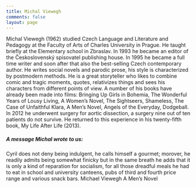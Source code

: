```yaml
---
title: Michal Viewegh
comments: false
layout: page
---
```

Michal Viewegh (1962) studied Czech Language and Literature and Pedagogy at the Faculty of Arts of Charles University in Prague. He taught briefly at the Elementary school in Zbraslav. In 1993 he became an editor of the Československý spisovatel publishing house. In 1995 he became a full time writer and soon after that also the best-selling Czech contemporary author. He writes social novels and parodic prose, his style is characterized
by postmodern methods. He is a great storyteller who likes to combine comic and tragic moments, quotes, relativizes things and sees his characters from different points of view. A number of his books have already been made into films: Bringing Up Girls in Bohemia, The Wonderful Years of Lousy Living, A Women’s Novel, The Sightseers, Shameless, The Case of Unfaithful Klara, A Men’s Novel, Angels of the Everyday, Dodgeball. In 2012 he underwent surgery for aortic dissection, a surgery nine out of ten patients do not survive. He returned to this experience in his twenty-fifth book, My Life After Life (2013).


##### A message Michal wrote to us:

Cyril does not deny being indulgent,
he calls himself a gourmet;
morover, he readily admits
being somewhat
finicky but in the same breath
he adds that it is only a
kind of reparation
for socialism, for all those
dreadful meals he had to eat
in school and university canteens,
pubs of third and fourth price range
and various snack bars.
Michael Viewegh
A Men’s Novel
